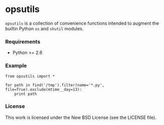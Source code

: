 opsutils
============

`opsutils` is a collection of convenience functions intended to augment the
builtin Python `os` and `shutil` modules.

### Requirements

 * Python >= 2.6

### Example

    from opsutils import *

    for path in find('/tmp').filter(name='*.py', file=True).exclude(mtime__day=13):
        print path

### License

This work is licensed under the New BSD License (see the LICENSE file).
